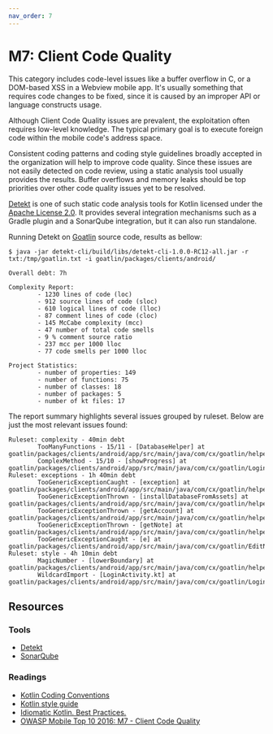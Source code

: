 ```yaml
---
nav_order: 7
---
```


M7: Client Code Quality
=======================

This category includes code-level issues like a buffer overflow in C, or a
DOM-based XSS in a Webview mobile app. It's usually something that requires code
changes to be fixed, since it is caused by an improper API or language constructs
usage.

Although Client Code Quality issues are prevalent, the exploitation often
requires low-level knowledge. The typical primary goal is to execute foreign
code within the mobile code's address space.

Consistent coding patterns and coding style guidelines broadly accepted in the
organization will help to improve code quality. Since these issues are not
easily detected on code review, using a static analysis tool usually provides
the results. Buffer overflows and memory leaks should be top priorities over
other code quality issues yet to be resolved.

[Detekt][1] is one of such static code analysis tools for Kotlin licensed under
the [Apache License 2.0][3]. It provides several integration mechanisms such as
a Gradle plugin and a SonarQube integration, but it can also run standalone.

Running Detekt on [Goatlin][0] source code, results as bellow:

```
$ java -jar detekt-cli/build/libs/detekt-cli-1.0.0-RC12-all.jar -r txt:/tmp/goatlin.txt -i goatlin/packages/clients/android/

Overall debt: 7h

Complexity Report:
        - 1230 lines of code (loc)
        - 912 source lines of code (sloc)
        - 610 logical lines of code (lloc)
        - 87 comment lines of code (cloc)
        - 145 McCabe complexity (mcc)
        - 47 number of total code smells
        - 9 % comment source ratio
        - 237 mcc per 1000 lloc
        - 77 code smells per 1000 lloc

Project Statistics:
        - number of properties: 149
        - number of functions: 75
        - number of classes: 18
        - number of packages: 5
        - number of kt files: 17
```

The report summary highlights several issues grouped by ruleset. Below are just
the most relevant issues found:

```
Ruleset: complexity - 40min debt
        TooManyFunctions - 15/11 - [DatabaseHelper] at goatlin/packages/clients/android/app/src/main/java/com/cx/goatlin/helpers/DatabaseHelper.kt:16:1
        ComplexMethod - 15/10 - [showProgress] at goatlin/packages/clients/android/app/src/main/java/com/cx/goatlin/LoginActivity.kt:126:5
Ruleset: exceptions - 1h 40min debt
        TooGenericExceptionCaught - [exception] at goatlin/packages/clients/android/app/src/main/java/com/cx/goatlin/helpers/DatabaseHelper.kt:46:18
        TooGenericExceptionThrown - [installDatabaseFromAssets] at goatlin/packages/clients/android/app/src/main/java/com/cx/goatlin/helpers/DatabaseHelper.kt:47:13
        TooGenericExceptionThrown - [getAccount] at goatlin/packages/clients/android/app/src/main/java/com/cx/goatlin/helpers/DatabaseHelper.kt:91:13
        TooGenericExceptionThrown - [getNote] at goatlin/packages/clients/android/app/src/main/java/com/cx/goatlin/helpers/DatabaseHelper.kt:165:13
        TooGenericExceptionCaught - [e] at goatlin/packages/clients/android/app/src/main/java/com/cx/goatlin/EditNoteActivity.kt:67:20
Ruleset: style - 4h 10min debt
        MagicNumber - [lowerBoundary] at goatlin/packages/clients/android/app/src/main/java/com/cx/goatlin/helpers/CryptoHelper.kt:12:63
        WildcardImport - [LoginActivity.kt] at goatlin/packages/clients/android/app/src/main/java/com/cx/goatlin/LoginActivity.kt:20:1
```

## Resources

### Tools

* [Detekt][1]
* [SonarQube][2]

### Readings

* [Kotlin Coding Conventions][4]
* [Kotlin style guide][5]
* [Idiomatic Kotlin. Best Practices.][6]
* [OWASP Mobile Top 10 2016: M7 - Client Code Quality][7]

[0]: https://github.com/Checkmarx/Goatlin
[1]: https://arturbosch.github.io/detekt/
[2]: https://www.sonarqube.org/
[3]: https://www.apache.org/licenses/LICENSE-2.0
[4]: https://kotlinlang.org/docs/reference/coding-conventions.html
[5]: https://developer.android.com/kotlin/style-guide
[6]: https://blog.philipphauer.de/idiomatic-kotlin-best-practices/
[7]: https://www.owasp.org/index.php/Mobile_Top_10_2016-M7-Poor_Code_Quality
